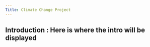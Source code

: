 ```yaml
---
Title: Climate Change Project
---
```


Introduction : Here is where the intro will be displayed
---
